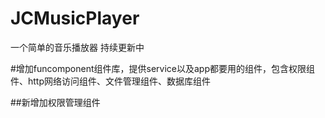 # JCMusicPlayer
一个简单的音乐播放器
持续更新中

#增加funcomponent组件库，提供service以及app都要用的组件，包含权限组件、http网络访问组件、文件管理组件、数据库组件

##新增加权限管理组件